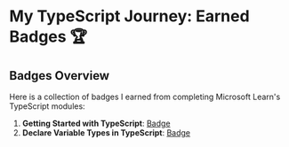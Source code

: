 # My TypeScript Journey: Earned Badges 🏆

## Badges Overview

Here is a collection of badges I earned from completing Microsoft Learn's TypeScript modules:

1. **Getting Started with TypeScript**: [Badge](https://learn.microsoft.com/en-us/users/marta109-2774/achievements/uflcelr3)
2. **Declare Variable Types in TypeScript**: [Badge](https://learn.microsoft.com/api/achievements/share/en-us/Marta109-2774/9N5658HU?sharingId=1CB56FB2C77C12BA)